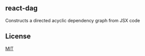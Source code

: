 ## react-dag

Constructs a directed acyclic dependency graph from JSX code

## License

[MIT](./LICENSE)
